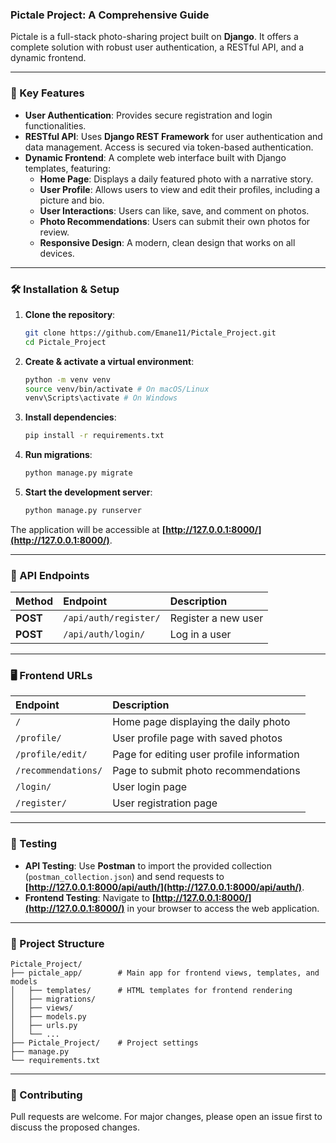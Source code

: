 ### **Pictale Project: A Comprehensive Guide**

Pictale is a full-stack photo-sharing project built on **Django**. It offers a complete solution with robust user authentication, a RESTful API, and a dynamic frontend.

-----

### **🚀 Key Features**

  * **User Authentication**: Provides secure registration and login functionalities.
  * **RESTful API**: Uses **Django REST Framework** for user authentication and data management. Access is secured via token-based authentication.
  * **Dynamic Frontend**: A complete web interface built with Django templates, featuring:
      * **Home Page**: Displays a daily featured photo with a narrative story.
      * **User Profile**: Allows users to view and edit their profiles, including a picture and bio.
      * **User Interactions**: Users can like, save, and comment on photos.
      * **Photo Recommendations**: Users can submit their own photos for review.
      * **Responsive Design**: A modern, clean design that works on all devices.

-----

### **🛠️ Installation & Setup**

1.  **Clone the repository**:
    ```bash
    git clone https://github.com/Emane11/Pictale_Project.git
    cd Pictale_Project
    ```
2.  **Create & activate a virtual environment**:
    ```bash
    python -m venv venv
    source venv/bin/activate # On macOS/Linux
    venv\Scripts\activate # On Windows
    ```
3.  **Install dependencies**:
    ```bash
    pip install -r requirements.txt
    ```
4.  **Run migrations**:
    ```bash
    python manage.py migrate
    ```
5.  **Start the development server**:
    ```bash
    python manage.py runserver
    ```

The application will be accessible at **[http://127.0.0.1:8000/](http://127.0.0.1:8000/)**.

-----

### **📡 API Endpoints**

| Method | Endpoint | Description |
| :--- | :--- | :--- |
| **POST** | `/api/auth/register/` | Register a new user |
| **POST** | `/api/auth/login/` | Log in a user |

-----

### **🖥️ Frontend URLs**

| Endpoint | Description |
| :--- | :--- |
| `/` | Home page displaying the daily photo |
| `/profile/` | User profile page with saved photos |
| `/profile/edit/` | Page for editing user profile information |
| `/recommendations/` | Page to submit photo recommendations |
| `/login/` | User login page |
| `/register/` | User registration page |

-----

### **🧪 Testing**

  * **API Testing**: Use **Postman** to import the provided collection (`postman_collection.json`) and send requests to **[http://127.0.0.1:8000/api/auth/](http://127.0.0.1:8000/api/auth/)**.
  * **Frontend Testing**: Navigate to **[http://127.0.0.1:8000/](http://127.0.0.1:8000/)** in your browser to access the web application.

-----

### **📂 Project Structure**

```
Pictale_Project/
├── pictale_app/        # Main app for frontend views, templates, and models
│   ├── templates/      # HTML templates for frontend rendering
│   ├── migrations/
│   ├── views/
│   ├── models.py
│   ├── urls.py
│   └── ...
├── Pictale_Project/    # Project settings
├── manage.py
└── requirements.txt
```

-----

### **🤝 Contributing**

Pull requests are welcome. For major changes, please open an issue first to discuss the proposed changes.
